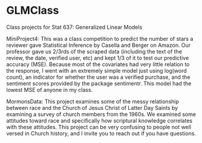 # GLMClass
Class projects for Stat 637: Generalized Linear Models

MiniProject4: This was a class competition to predict the number of stars a reviewer gave Statistical Inference by Casella and Berger on Amazon. Our professor gave us 2/3rds of the scraped data (including the text of the review, the date, verified user, etc) and kept 1/3 of it to test our predictive accuracy (MSE). Because most of the covariates had very little relation to the response, I went with an extremely simple model just using log(word count), an indicator for whether the user was a verified purchase, and the sentiment scores provided by the package sentimentr. This model had the lowest MSE of anyone in my class.

MormonsData: This project examines some of the messy relationship between race and the Church of Jesus Christ of Latter Day Saints by examining a survey of church members from the 1960s. We examined some attitudes toward race and specifically how scriptural knowledge correlates with these attitudes. This project can be very confusing to people not well versed in Church history, and I invite you to reach out if you have questions.

